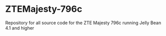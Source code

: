 # ZTEMajesty-796c
Repository for all source code for the ZTE Majesty 796c running Jelly Bean 4.1 and higher
